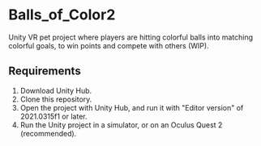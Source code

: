 # Balls_of_Color2
Unity VR pet project where players are hitting colorful balls into matching colorful goals, to win points and compete with others (WIP).

## Requirements
1. Download Unity Hub.
2. Clone this repository.
3. Open the project with Unity Hub, and run it with "Editor version" of 2021.0315f1 or later.
4. Run the Unity project in a simulator, or on an Oculus Quest 2 (recommended).
